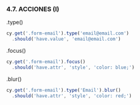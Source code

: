 ### 4.7. ACCIONES (I)

.type()
```typescript
cy.get('.form-email').type('email@email.com')
  .should('have.value', 'email@email.com')
```
.focus()
```typescript
cy.get('.form-email').focus()
  .should('have.attr', 'style', 'color: blue;')
```
.blur()
```typescript
cy.get('.form-email').type('Email').blur()
  .should('have.attr', 'style', 'color: red;')
```
